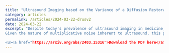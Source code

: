 ```yaml
---
title: "Ultrasound Imaging based on the Variance of a Diffusion Restoration Model"
category: articles
permalink: /articles/2024-03-22-drusv2
date: 2024-03-22
excerpt: "Despite today's prevalence of ultrasound imaging in medicine, ultrasound signal-to-noise ratio is still affected by several sources of noise and artefacts. Moreover, enhancing ultrasound image quality involves balancing concurrent factors like contrast, resolution, and speckle preservation. Recently, there has been progress in both model-based and learning-based approaches addressing the problem of ultrasound image reconstruction. Bringing the best from both worlds, we propose a hybrid reconstruction method combining an ultrasound linear direct model with a learning-based prior coming from a generative Denoising Diffusion model. More specifically, we rely on the unsupervised fine-tuning of a pre-trained Denoising Diffusion Restoration Model (DDRM). 
Given the nature of multiplicative noise inherent to ultrasound, this paper proposes an empirical model to characterize the stochasticity of diffusion reconstruction of ultrasound images, and shows the interest of its variance as an echogenicity map estimator. We conduct experiments on synthetic, in-vitro, and in-vivo data, demonstrating the efficacy of our variance imaging approach in achieving high-quality image reconstructions from single plane-wave acquisitions and in comparison to state-of-the-art methods. 

<u><a href="https://arxiv.org/abs/2403.15316">Download the PDF here</a>.</u>"
---
```



